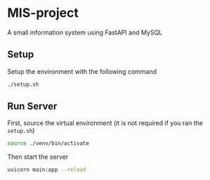 # MIS-project
A small information system using FastAPI and MySQL

## Setup
Setup the environment with the following command
```bash
./setup.sh
```

## Run Server
First, source the virtual environment (it is not required if you ran the `setup.sh`)
```bash
source ./venv/bin/activate
```

Then start the server
```bash
uvicorn main:app --reload
```
